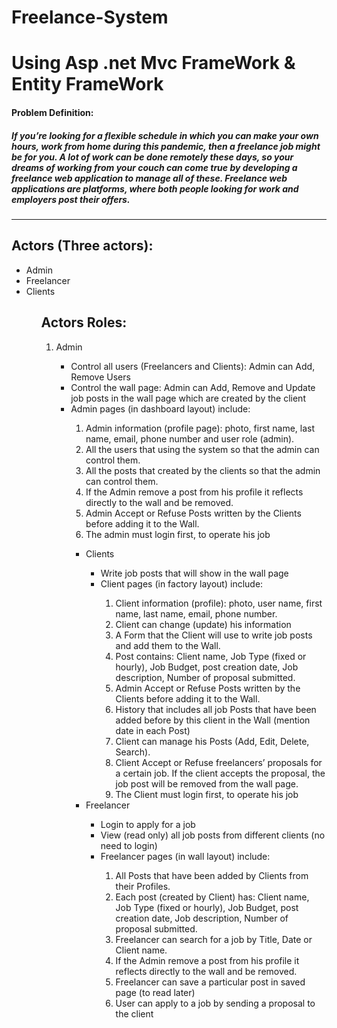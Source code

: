 # Freelance-System
<h1>Using Asp .net Mvc FrameWork & Entity FrameWork</h1>
<h4>Problem Definition:<h4>
<h5>If you’re looking for a flexible schedule in which you can make your own hours, work from home during this pandemic, then a freelance job might be for you. A lot of work can be done remotely these days, so your dreams of working from your couch can come true by developing a freelance web application to manage all of these.
Freelance web applications are platforms, where both people looking for work and employers post their offers.</h5>
<hr>
<h2>Actors (Three actors):</h2>
<ul>
<li>Admin</li>
<li>Freelancer</li>
<li>Clients</li>
<ul>

<h2>Actors Roles:</h2>
<ol>
    <li>Admin</li>
        <ul>
            <li>Control all users (Freelancers and Clients): Admin can Add, Remove Users</li>
            <li>Control the wall page: Admin can Add, Remove and Update job posts in the wall page which are created by the client</li>
            <li>Admin pages (in dashboard layout) include:</li>
            <ol>
                <li>Admin information (profile page): photo, first name, last name, email, phone number and user role (admin).</li>
                <li>All the users that using the system so that the admin can control them.</li>
                <li>All the posts that created by the clients so that the admin can control them.</li>
                <li>If the Admin remove a post from his profile it reflects directly to the wall and be removed.</li>
                <li>Admin Accept or Refuse Posts written by the Clients before adding it to the Wall.</li>
                <li>The admin must login first, to operate his job</li>
            </ol>
        <ul>    
    <li>Clients</li>
        <ul>
            <li>Write job posts that will show in the wall page</li>
            <li>Client pages (in factory layout) include:</li>
            <ol>
                <li>Client information (profile): photo, user name, first name, last name, email, phone number.</li>
                <li>Client can change (update) his information</li>
                <li>A Form that the Client will use to write job posts and add them to the Wall.</li>
                <li>Post contains: Client name, Job Type (fixed or hourly), Job Budget, post creation date, Job description, Number of proposal submitted.</li>
                <li>Admin Accept or Refuse Posts written by the Clients before adding it to the Wall.</li>
                <li>History that includes all job Posts that have been added before by this client in the Wall (mention date in each Post)</li>
                <li>Client can manage his Posts (Add, Edit, Delete, Search).</li>
                <li>Client Accept or Refuse freelancers’ proposals for a certain job. If the client accepts the proposal, the job post will be removed from the wall page.</li>               
                <li>The Client must login first, to operate his job</li>
            </ol>            
        </ul>
    <li>Freelancer</li>
    <ul>
            <li>Login to apply for a job</li>
            <li>View (read only) all job posts from different clients (no need to login)</li>
            <li>Freelancer pages (in wall layout) include:</li>
            <ol>
                <li>All Posts that have been added by Clients from their Profiles.</li>
                <li>Each post (created by Client) has: Client name, Job Type (fixed or hourly), Job Budget, post creation date, Job description, Number of proposal submitted.</li>
                <li>Freelancer can search for a job by Title, Date or Client name.</li>
                <li>If the Admin remove a post from his profile it reflects directly to the wall and be removed.</li>
                <li>Freelancer can save a particular post in saved page (to read later)</li>
                <li>User can apply to a job by sending a proposal to the client</li>
            </ol>
        <ul>    
<ol>
